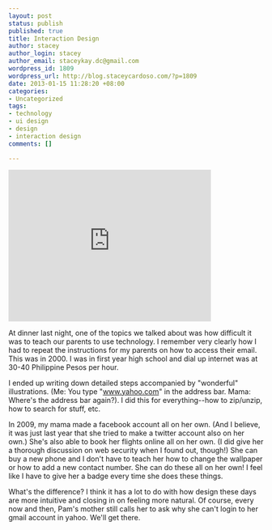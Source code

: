 ```yaml
--- 
layout: post
status: publish
published: true
title: Interaction Design
author: stacey
author_login: stacey
author_email: staceykay.dc@gmail.com
wordpress_id: 1809
wordpress_url: http://blog.staceycardoso.com/?p=1809
date: 2013-01-15 11:28:20 +08:00
categories: 
- Uncategorized
tags: 
- technology
- ui design
- design
- interaction design
comments: []

---
```

<iframe src="http://player.vimeo.com/video/52861634?byline=0&amp;portrait=0&amp;api=1" width="400" height="300" frameborder="0" webkitAllowFullScreen mozallowfullscreen allowFullScreen></iframe>

At dinner last night, one of the topics we talked about was how difficult it was to teach our parents to use technology. I remember very clearly how I had to repeat the instructions for my parents on how to access their email. This was in 2000. I was in first year high school and dial up internet was at 30-40 Philippine Pesos per hour.

I ended up writing down detailed steps accompanied by "wonderful" illustrations. (Me: You type "www.yahoo.com" in the address bar. Mama: Where's the address bar again?). I did this for everything--how to zip/unzip, how to search for stuff, etc.

In 2009, my mama made a facebook account all on her own. (And I believe, it was just last year that she tried to make a twitter account also on her own.) She's also able to book her flights online all on her own. (I did give her a thorough discussion on web security when I found out, though!) She can buy a new phone and I don't have to teach her how to change the wallpaper or how to add a new contact number. She can do these all on her own! I feel like I have to give her a badge every time she does these things.

What's the difference? I think it has a lot to do with how design these days are more intuitive and closing in on feeling more natural. Of course, every now and then, Pam's mother still calls her to ask why she can't login to her gmail account in yahoo. We'll get there.
